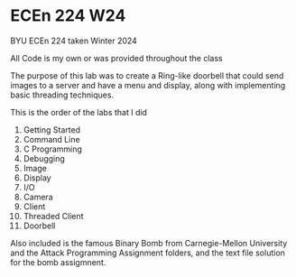 # ECEn 224 W24
BYU ECEn 224 taken Winter 2024

All Code is my own or was provided throughout the class

The purpose of this lab was to create a Ring-like doorbell that could send images to a server and have a menu and display, along with implementing basic threading techniques. 

This is the order of the labs that I did

1. Getting Started 
2. Command Line 
3. C Programming
4. Debugging
5. Image
6. Display
7. I/O
8. Camera
9. Client
10. Threaded Client
11. Doorbell

Also included is the famous Binary Bomb from Carnegie-Mellon University and the Attack Programming Assignment folders, and the text file solution for the bomb assigmnent. 
